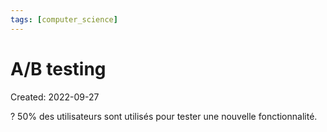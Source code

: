 ```yaml
---
tags: [computer_science] 
---
```

# A/B testing
Created: 2022-09-27

?
50% des utilisateurs sont utilisés pour tester une nouvelle fonctionnalité.
<!--SR:!2024-02-27,329,270-->